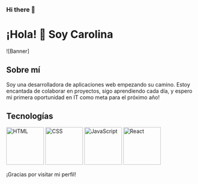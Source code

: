 ### Hi there 👋


# ¡Hola! 👋 Soy Carolina 

![Banner]

## Sobre mí
Soy una desarrolladora de aplicaciones web empezando su camino. Estoy encantada de colaborar en proyectos, sigo aprendiendo cada día, y espero mi primera oportunidad en IT como meta para el próximo año!

## Tecnologías


  <img src="https://cdn.icon-icons.com/icons2/2107/PNG/512/file_type_html_icon_130541.png" alt="HTML" width="100" height="100">

  <img src="https://github.com/Carol-88/Carol-88/assets/114145394/66d89c32-f4a5-41a3-b677-49b486b6df3f" alt="CSS" width="100" heigth="100">

  <img src="https://ayudawp.com/wp-content/uploads/2017/01/javascript-logo-escudo.png" alt="JavaScript" width="100" heigth="100">

  <img src="https://upload.wikimedia.org/wikipedia/commons/thumb/4/47/React.svg/375px-React.svg.png" alt="React" width="100" heigth="100">

¡Gracias por visitar mi perfil!
